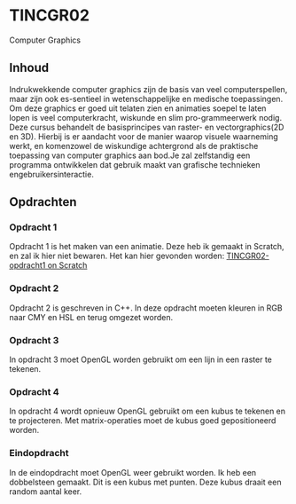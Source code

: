 # TINCGR02
Computer Graphics

## Inhoud
Indrukwekkende computer graphics zijn de basis van veel computerspellen, maar zijn ook es-sentieel  in  wetenschappelijke  en  medische  toepassingen.   Om  deze  graphics  er  goed  uit  telaten zien en animaties soepel te laten lopen is veel computerkracht,  wiskunde en slim pro-grammeerwerk nodig.  Deze cursus behandelt de basisprincipes van raster- en vectorgraphics(2D en 3D). Hierbij is er aandacht voor de manier waarop visuele waarneming werkt, en komenzowel de wiskundige achtergrond als de praktische toepassing van computer graphics aan bod.Je zal zelfstandig een programma ontwikkelen dat gebruik maakt van grafische technieken engebruikersinteractie.

## Opdrachten
### Opdracht 1
Opdracht 1 is het maken van een animatie. Deze heb ik gemaakt in Scratch, en zal ik hier niet bewaren.
Het kan hier gevonden worden: [TINCGR02-opdracht1 on Scratch](https://scratch.mit.edu/projects/761952273/)

### Opdracht 2
Opdracht 2 is geschreven in C++. In deze opdracht moeten kleuren in RGB naar CMY en HSL en terug omgezet worden.

### Opdracht 3
In opdracht 3 moet OpenGL worden gebruikt om een lijn in een raster te tekenen.

### Opdracht 4
In opdracht 4 wordt opnieuw OpenGL gebruikt om een kubus te tekenen en te projecteren. Met matrix-operaties moet de kubus goed gepositioneerd worden.

### Eindopdracht

In de eindopdracht moet OpenGL weer gebruikt worden. Ik heb een dobbelsteen gemaakt. Dit is een kubus met punten. Deze kubus draait een random aantal keer.
